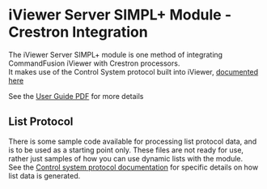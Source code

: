 # iViewer Server SIMPL+ Module - Crestron Integration

The iViewer Server SIMPL+ module is one method of integrating CommandFusion iViewer with Crestron processors.  
It makes use of the Control System protocol built into iViewer, [documented here](http://cmdf.us/controlprotocol)

See the [User Guide PDF](https://github.com/CommandFusion/CrestronModule/tree/master/CommandFusion%20iViewer%20Crestron%20Module%20User%20Guide%20v1.0.2.pdf) for more details

## List Protocol

There is some sample code available for processing list protocol data, and is to be used as a starting point only. These files are not ready for use, rather just samples of how you can use dynamic lists with the module.  
See the [Control system protocol documentation](http://cmdf.us/controlprotocol) for specific details on how list data is generated.